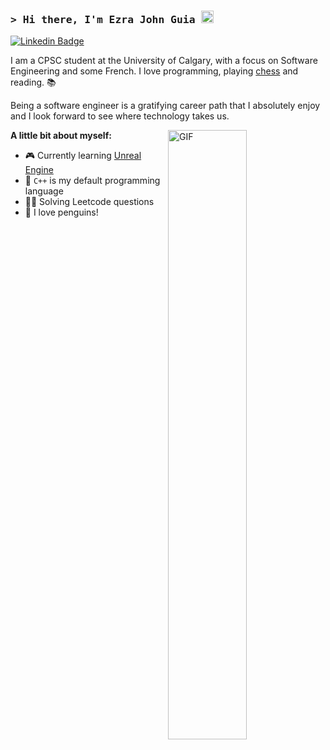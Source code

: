 <!-- @format -->

<!-- **ejohnguia/ejohnguia** is a ✨ _special_ ✨ repository because its `README.md` (this file) appears on your GitHub profile.

Here are some ideas to get you started:

-   🔭 I’m currently working on ...
-   🌱 I’m currently learning ...
-   👯 I’m looking to collaborate on ...
-   🤔 I’m looking for help with ...
-   💬 Ask me about ...
-   📫 How to reach me: ...
-   😄 Pronouns: ...
-   ⚡ Fun fact: ... -->

### <samp>&gt; Hi there, I'm Ezra John Guia <img src="https://media.giphy.com/media/hvRJCLFzcasrR4ia7z/giphy.gif" width="20"> </samp>

[![Linkedin Badge](https://img.shields.io/badge/LinkedIn-blue?style=flat&logo=linkedin&labelColor=blue)](https://www.linkedin.com/in/ezrajohn-guia/)

I am a CPSC student at the University of Calgary, with a focus on Software Engineering and some French.
I love programming, playing [chess](https://lichess.org/) and reading. 📚

Being a software engineer is a gratifying career path that I absolutely enjoy and I look forward to see where technology takes us.

<img align="right" alt="GIF" src="https://media2.giphy.com/media/qgQUggAC3Pfv687qPC/giphy.gif?cid=790b761106f1d5a4c2212e3cd1b6bceaf1fc30885b8cfc16&rid=giphy.gif&ct=g" width=50% height=auto />

**A little bit about myself:**

-   🎮 Currently learning [Unreal Engine](https://www.unrealengine.com/en-US/)
-   🎯 `C++` is my default programming language
-   👨‍💻 Solving Leetcode questions
-   🐧 I love penguins!

<!--

Resources:

https://shields.io/
https://github.com/ikatyang/emoji-cheat-sheet

-->
